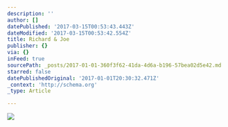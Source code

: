 ```yaml
---
description: ''
author: []
datePublished: '2017-03-15T00:53:43.443Z'
dateModified: '2017-03-15T00:53:42.554Z'
title: Richard & Joe
publisher: {}
via: {}
inFeed: true
sourcePath: _posts/2017-01-01-360f3f62-41da-4d6a-b196-57bea02d5e42.md
starred: false
datePublishedOriginal: '2017-01-01T20:30:32.471Z'
_context: 'http://schema.org'
_type: Article

---
```

![](https://imgflo.herokuapp.com/graph/2b2431f8e7ba7b0/06aaad76003fc7a234806e8ae1d672e7/croprotate.jpg?cropheight=3263&cropwidth=4928&degrees=0&input=https%3A%2F%2Fthe-grid-user-content.s3-us-west-2.amazonaws.com%2F330ae05f-c2c3-4d0e-bd42-51c5c50d9d75.jpg&x=0&y=0)